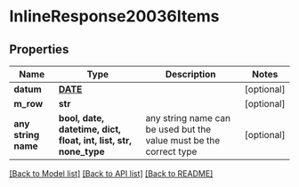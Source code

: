 # InlineResponse20036Items


## Properties
Name | Type | Description | Notes
------------ | ------------- | ------------- | -------------
**datum** | [**DATE**](DATE.md) |  | [optional] 
**m_row** | **str** |  | [optional] 
**any string name** | **bool, date, datetime, dict, float, int, list, str, none_type** | any string name can be used but the value must be the correct type | [optional]

[[Back to Model list]](../README.md#documentation-for-models) [[Back to API list]](../README.md#documentation-for-api-endpoints) [[Back to README]](../README.md)


